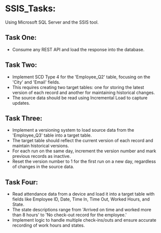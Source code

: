# SSIS_Tasks:
Using Microsoft SQL Server and the SSIS tool.


## Task One:
+ Consume any REST API and load the response into the database.

## Task Two:
+ Implement SCD Type 4 for the 'Employee_Q2' table, focusing on the 'City' and 'Email' fields.
+ This requires creating two target tables: one for storing the latest version of each record and another for maintaining historical changes.
+ The source data should be read using Incremental Load to capture updates.

## Task Three:
+ Implement a versioning system to load source data from the 'Employee_Q3' table into a target table.
+ The target table should reflect the current version of each record and maintain historical versions.
+ For each run on the same day, increment the version number and mark previous records as inactive.
+ Reset the version number to 1 for the first run on a new day, regardless of changes in the source data.

## Task Four:
+ Read attendance data from a device and load it into a target table with fields like Employee ID, Date, Time In, Time Out, Worked Hours, and State.
+ The state descriptions range from 'Arrived on time and worked more than 8 hours' to 'No check-out record for the employee.'
+ Implement logic to handle multiple check-ins/outs and ensure accurate recording of work hours and states.
